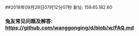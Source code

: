 ##2018年09月28日07时12分07秒 新址: 159.65.182.60
### 兔友常见问题及解答: https://github.com/wanggonging/d/blob/w/FAQ.md
